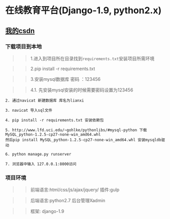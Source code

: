     
# 在线教育平台(Django-1.9, python2.x)
## [我的csdn](https://blog.csdn.net/weixin_41827390/)

### 下载项目到本地



>>1.进入到项目所在目录找到` requirements.txt `安装项目所需环境

>>2.pip install -r requirements.txt

>>3.安装mysql数据库 密码 ：123456

>>4.1. 先安装mysql安装的时候需要密码设置为123456

    2. 通过navicat 新建数据库 库名为lianxi

    3. navicat 导入sql文件
    
    4. pip install -r requirements.txt 安装依赖包
    
    5. http://www.lfd.uci.edu/~gohlke/pythonlibs/#mysql-python 下载 MySQL_python-1.2.5-cp27-none-win_amd64.whl
    然后pip install MySQL_python-1.2.5-cp27-none-win_amd64.whl 安装mysqldb驱动
    
    6. python manage.py runserver

    7. 浏览器中输入 127.0.0.1:8000访问



### 项目环境


>>前端语言:html/css/js/ajax/jquery/ 插件:gulp

>>后端语言:python2.7
>>后台管理Xadmin

>>框架: django-1.9


   
    
   
    

